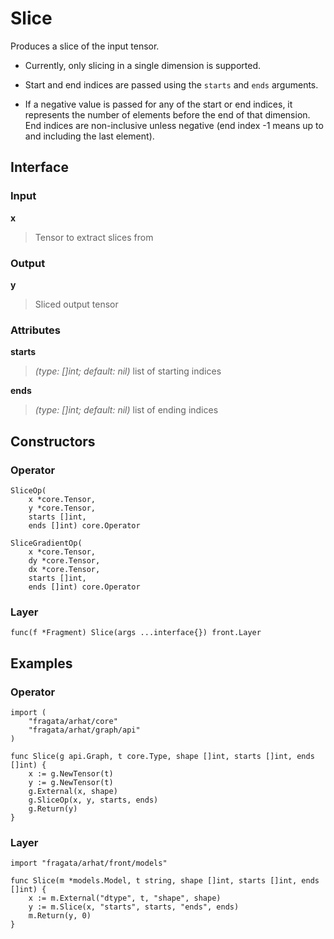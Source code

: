 
# Slice

Produces a slice of the input tensor.

- Currently, only slicing in a single dimension is supported.

- Start and end indices are passed using the `starts` and `ends` arguments.

- If a negative value is passed for any of the start or end indices, it represents 
  the number of elements before the end of that dimension. End indices are non-inclusive 
  unless negative (end index -1 means up to and including the last element).

## Interface

### Input

**x**

>Tensor to extract slices from

### Output

**y**

>Sliced output tensor

### Attributes

**starts**

>*(type: []int;  default: nil)* list of starting indices

**ends**

>*(type: []int;  default: nil)* list of ending indices

## Constructors

### Operator


```
SliceOp(
    x *core.Tensor,
    y *core.Tensor,
    starts []int,
    ends []int) core.Operator

SliceGradientOp(
    x *core.Tensor,
    dy *core.Tensor,
    dx *core.Tensor,
    starts []int,
    ends []int) core.Operator
```


### Layer


```
func(f *Fragment) Slice(args ...interface{}) front.Layer
```


## Examples

### Operator


```
import (
    "fragata/arhat/core"
    "fragata/arhat/graph/api"
)

func Slice(g api.Graph, t core.Type, shape []int, starts []int, ends []int) {
    x := g.NewTensor(t)
    y := g.NewTensor(t)
    g.External(x, shape)
    g.SliceOp(x, y, starts, ends)
    g.Return(y)
}
```


### Layer


```
import "fragata/arhat/front/models"

func Slice(m *models.Model, t string, shape []int, starts []int, ends []int) {
    x := m.External("dtype", t, "shape", shape)
    y := m.Slice(x, "starts", starts, "ends", ends)
    m.Return(y, 0)
}
```

